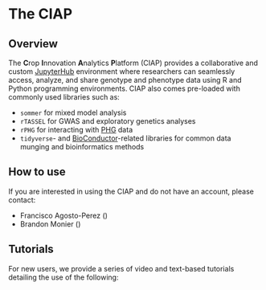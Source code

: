 # The CIAP

## Overview
The **C**rop **I**nnovation **A**nalytics **P**latform (CIAP) provides a 
collaborative and custom [JupyterHub](https://jupyter.org/hub) environment 
where researchers can seamlessly access, analyze, and share genotype and 
phenotype data using R and Python programming environments. CIAP also comes 
pre-loaded with commonly used libraries such as:

* `sommer` for mixed model analysis
* `rTASSEL` for GWAS and exploratory genetics analyses
* `rPHG` for interacting with [PHG](https://github.com/maize-genetics/phg_v2)
  data
* `tidyverse`- and [BioConductor](https://bioconductor.org)-related libraries for 
  common data munging and bioinformatics methods


## How to use
If you are interested in using the CIAP and do not have an account, please 
contact:

* Francisco Agosto-Perez ()
* Brandon Monier ()


## Tutorials
For new users, we provide a series of video and text-based tutorials detailing
the use of the following:


